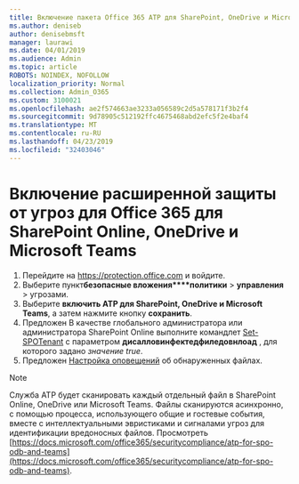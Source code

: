 ```yaml
---
title: Включение пакета Office 365 ATP для SharePoint, OneDrive и Microsoft Teams
ms.author: deniseb
author: denisebmsft
manager: laurawi
ms.date: 04/01/2019
ms.audience: Admin
ms.topic: article
ROBOTS: NOINDEX, NOFOLLOW
localization_priority: Normal
ms.collection: Admin_O365
ms.custom: 3100021
ms.openlocfilehash: ae2f574663ae3233a056589c2d5a578171f3b2f4
ms.sourcegitcommit: 9d78905c512192ffc4675468abd2efc5f2e4baf4
ms.translationtype: MT
ms.contentlocale: ru-RU
ms.lasthandoff: 04/23/2019
ms.locfileid: "32403046"
---
```

# <a name="enable-office-365-advanced-threat-protection-for-sharepoint-online-onedrive-and-microsoft-teams"></a>Включение расширенной защиты от угроз для Office 365 для SharePoint Online, OneDrive и Microsoft Teams

1. Перейдите на https://protection.office.com и войдите.
2. Выберите пункт**безопасные вложения****политики** >  **управления** > угрозами.
3. Выберите **включить ATP для SharePoint, OneDrive и Microsoft Teams**, а затем нажмите кнопку **сохранить**.
4. Предложен В качестве глобального администратора или администратора SharePoint Online выполните командлет [Set-SPOTenant](https://docs.microsoft.com/powershell/module/sharepoint-online/Set-SPOTenant?view=sharepoint-ps) с параметром **дисалловинфектедфиледовнлоад** , для которого задано *значение true*.
5. Предложен [Настройка оповещений](https://docs.microsoft.com/office365/securitycompliance/turn-on-atp-for-spo-odb-and-teams#set-up-alerts-for-detected-files) об обнаруженных файлах.

> [!NOTE]
> Служба ATP будет сканировать каждый отдельный файл в SharePoint Online, OneDrive или Microsoft Teams. Файлы сканируются асинхронно, с помощью процесса, использующего общие и гостевые события, вместе с интеллектуальными эвристиками и сигналами угроз для идентификации вредоносных файлов. Просмотреть [https://docs.microsoft.com/office365/securitycompliance/atp-for-spo-odb-and-teams](https://docs.microsoft.com/office365/securitycompliance/atp-for-spo-odb-and-teams).